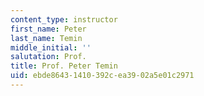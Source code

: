 ```yaml
---
content_type: instructor
first_name: Peter
last_name: Temin
middle_initial: ''
salutation: Prof.
title: Prof. Peter Temin
uid: ebde8643-1410-392c-ea39-02a5e01c2971
---
```

